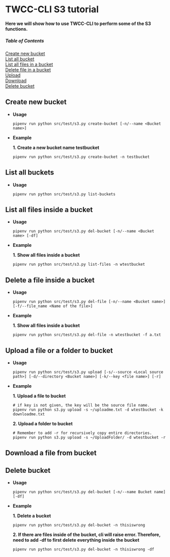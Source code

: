 # TWCC-CLI S3 tutorial
**Here we will show how to use TWCC-CLI to perform some of the S3 functions.**

##### Table of Contents
[Create new bucket](#createnew)<br>
[List all bucket](#listallbucket)<br>
[List all files in a bucket](#listfilesinbucket)<br>
[Delete file in a bucket](#delfileinbucket)<br>
[Upload](#upload)<br>
[Download](#download)<br>
[Delete bucket](#deletebucket)<br>


<h2 name='createnew'>Create new bucket</h2>

- **Usage**
    ```
    pipenv run python src/test/s3.py create-bucket [-n/--name <Bucket name>] 
    ```
- **Example** 

    **1. Create a new bucket name testbucket** 
    ```
    pipenv run python src/test/s3.py create-bucket -n testbucket 
    ```
    
<h2 name='listallbucket'>List all buckets</h2>

- **Usage**
    ```
    pipenv run python src/test/s3.py list-buckets 
    ```
    
<h2 name='listfilesinbucket'>List all files inside a bucket</h2>

- **Usage**
    ```
    pipenv run python src/test/s3.py del-bucket [-n/--name <Bucket name> [-df]
    ```
- **Example** 

    **1. Show all files inside a bucket** 
    ```
    pipenv run python src/test/s3.py list-files -n wtestbucket
    ```
    
<h2 name='delfileinbucket'>Delete a file inside a bucket</h2>

- **Usage**
    ```
    pipenv run python src/test/s3.py del-file [-n/--name <Bucket name>] [-f/--file_name <Name of the file>]
    ```
- **Example** 

    **1. Show all files inside a bucket** 
    ```
    pipenv run python src/test/s3.py del-file -n wtestbucket -f a.txt
    ```   
    
<h2 name='upload'>Upload a file or a folder to bucket</h2>

- **Usage**
    ```
    pipenv run python src/test/s3.py upload [-s/--source <Local source path>] [-d/--directory <Bucket name>] [-k/--key <file name>] [-r]
    ```
- **Example** 

    **1. Upload a file to bucket** 
    ```
    # if key is not given, the key will be the source file name.
    pipenv run python s3.py upload -s ~/uploadme.txt -d wtestbucket -k downloadme.txt
    ```
    
    **2. Upload a folder to bucket** 
    ```
    # Remember to add -r for recursively copy entire directories.
    pipenv run python s3.py upload -s ~/UploadFolder/ -d wtestbucket -r
    ```

<h2 name='download'>Download a file from bucket</h2>


<h2 name='t'>Delete bucket</h2>

- **Usage**
    ```
    pipenv run python src/test/s3.py del-bucket [-n/--name Bucket name] [-df]
    ```
- **Example** 

    **1. Delete a bucket** 
    ```
    pipenv run python src/test/s3.py del-bucket -n thisiswrong 
    ```
    
    **2. If there are files inside of the bucket, cli will raise error. Therefore, need to add -df to first delete everything inside the bucket**
    ```
    pipenv run python src/test/s3.py del-bucket -n thisiswrong -df
    ```

